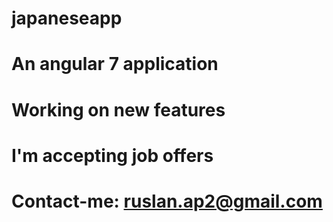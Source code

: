 # japaneseapp
# An angular 7 application
# Working on new features
# I'm accepting job offers
# Contact-me: ruslan.ap2@gmail.com

